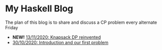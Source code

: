 My Haskell Blog
===============

The plan of this blog is to share and discuss a CP problem every alternate Friday

- **NEW!** [13/11/2020: Knapsack DP reinvented](cp_blog_2.html)
- [30/10/2020: Introduction and our first problem](cp_blog_1.html)


